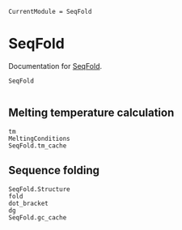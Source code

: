 ```@meta
CurrentModule = SeqFold
```

# SeqFold

Documentation for [SeqFold](https://github.com/phlaster/SeqFold.jl).

```@docs
SeqFold
```

```@contents
```

## Melting temperature calculation

```@docs
tm
MeltingConditions
SeqFold.tm_cache
```

## Sequence folding

```@docs
SeqFold.Structure
fold
dot_bracket
dg
SeqFold.gc_cache
```
